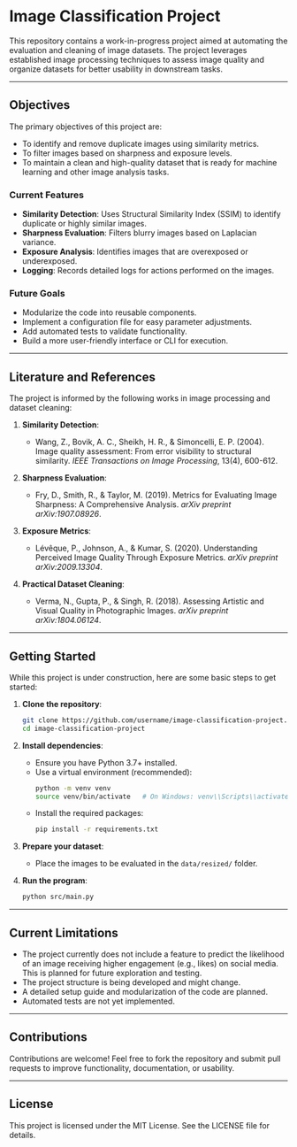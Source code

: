 # Image Classification Project

This repository contains a work-in-progress project aimed at automating the evaluation and cleaning of image datasets. The project leverages established image processing techniques to assess image quality and organize datasets for better usability in downstream tasks.

---

## Objectives

The primary objectives of this project are:
- To identify and remove duplicate images using similarity metrics.
- To filter images based on sharpness and exposure levels.
- To maintain a clean and high-quality dataset that is ready for machine learning and other image analysis tasks.

### Current Features
- **Similarity Detection**: Uses Structural Similarity Index (SSIM) to identify duplicate or highly similar images.
- **Sharpness Evaluation**: Filters blurry images based on Laplacian variance.
- **Exposure Analysis**: Identifies images that are overexposed or underexposed.
- **Logging**: Records detailed logs for actions performed on the images.

### Future Goals
- Modularize the code into reusable components.
- Implement a configuration file for easy parameter adjustments.
- Add automated tests to validate functionality.
- Build a more user-friendly interface or CLI for execution.

---

## Literature and References

The project is informed by the following works in image processing and dataset cleaning:

1. **Similarity Detection**:
   - Wang, Z., Bovik, A. C., Sheikh, H. R., & Simoncelli, E. P. (2004). Image quality assessment: From error visibility to structural similarity. *IEEE Transactions on Image Processing*, 13(4), 600-612.

2. **Sharpness Evaluation**:
   - Fry, D., Smith, R., & Taylor, M. (2019). Metrics for Evaluating Image Sharpness: A Comprehensive Analysis. *arXiv preprint arXiv:1907.08926*.

3. **Exposure Metrics**:
   - Lévêque, P., Johnson, A., & Kumar, S. (2020). Understanding Perceived Image Quality Through Exposure Metrics. *arXiv preprint arXiv:2009.13304*.

4. **Practical Dataset Cleaning**:
   - Verma, N., Gupta, P., & Singh, R. (2018). Assessing Artistic and Visual Quality in Photographic Images. *arXiv preprint arXiv:1804.06124*.

---

## Getting Started

While this project is under construction, here are some basic steps to get started:

1. **Clone the repository**:
    ```bash
    git clone https://github.com/username/image-classification-project.git
    cd image-classification-project
    ```

2. **Install dependencies**:
    - Ensure you have Python 3.7+ installed.
    - Use a virtual environment (recommended):
      ```bash
      python -m venv venv
      source venv/bin/activate   # On Windows: venv\\Scripts\\activate
      ```
    - Install the required packages:
      ```bash
      pip install -r requirements.txt
      ```

3. **Prepare your dataset**:
    - Place the images to be evaluated in the `data/resized/` folder.

4. **Run the program**:
    ```bash
    python src/main.py
    ```

---

## Current Limitations

- The project currently does not include a feature to predict the likelihood of an image receiving higher engagement (e.g., likes) on social media. This is planned for future exploration and testing.
- The project structure is being developed and might change.
- A detailed setup guide and modularization of the code are planned.
- Automated tests are not yet implemented.

---

## Contributions

Contributions are welcome! Feel free to fork the repository and submit pull requests to improve functionality, documentation, or usability.

---

## License

This project is licensed under the MIT License. See the LICENSE file for details.
